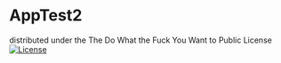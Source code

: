 # AppTest2
distributed under the The Do What the Fuck You Want to Public License
[![License](https://img.shields.io/badge/License-WTFPL-brightgreen.svg)](http://www.wtfpl.net/about/)